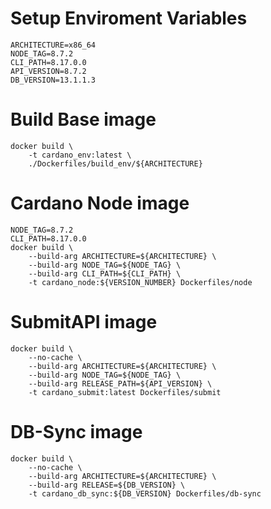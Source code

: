 # Setup Enviroment Variables
    ARCHITECTURE=x86_64
    NODE_TAG=8.7.2
    CLI_PATH=8.17.0.0
    API_VERSION=8.7.2
    DB_VERSION=13.1.1.3

# Build Base image
    docker build \
        -t cardano_env:latest \
        ./Dockerfiles/build_env/${ARCHITECTURE}

# Cardano Node image
    NODE_TAG=8.7.2
    CLI_PATH=8.17.0.0
    docker build \
        --build-arg ARCHITECTURE=${ARCHITECTURE} \
        --build-arg NODE_TAG=${NODE_TAG} \
        --build-arg CLI_PATH=${CLI_PATH} \
        -t cardano_node:${VERSION_NUMBER} Dockerfiles/node

# SubmitAPI image
    docker build \
        --no-cache \
        --build-arg ARCHITECTURE=${ARCHITECTURE} \
        --build-arg NODE_TAG=${NODE_TAG} \
        --build-arg RELEASE_PATH=${API_VERSION} \
        -t cardano_submit:latest Dockerfiles/submit

# DB-Sync image
    docker build \
        --no-cache \
        --build-arg ARCHITECTURE=${ARCHITECTURE} \
        --build-arg RELEASE=${DB_VERSION} \
        -t cardano_db_sync:${DB_VERSION} Dockerfiles/db-sync
